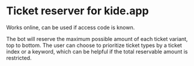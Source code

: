 # Ticket reserver for kide.app

Works online, can be used if access code is known.

The bot will reserve the maximum possible amount of each ticket variant, top to bottom.
The user can choose to prioritize ticket types by a ticket index or a keyword, which 
can be helpful if the total reservable amount is restricted.

